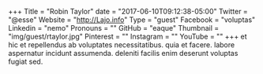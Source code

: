 +++
Title = "Robin Taylor"
date = "2017-06-10T09:12:38-05:00"
Twitter = "@esse"
Website = "http://Lajo.info"
Type = "guest"
Facebook = "voluptas"
Linkedin = "nemo"
Pronouns = ""
GitHub = "eaque"
Thumbnail = "img/guest/rtaylor.jpg"
Pinterest = ""
Instagram = ""
YouTube = ""
+++
et hic et repellendus ab voluptates necessitatibus. quia et facere. labore aspernatur incidunt assumenda. deleniti facilis enim deserunt voluptas fugiat sed.
